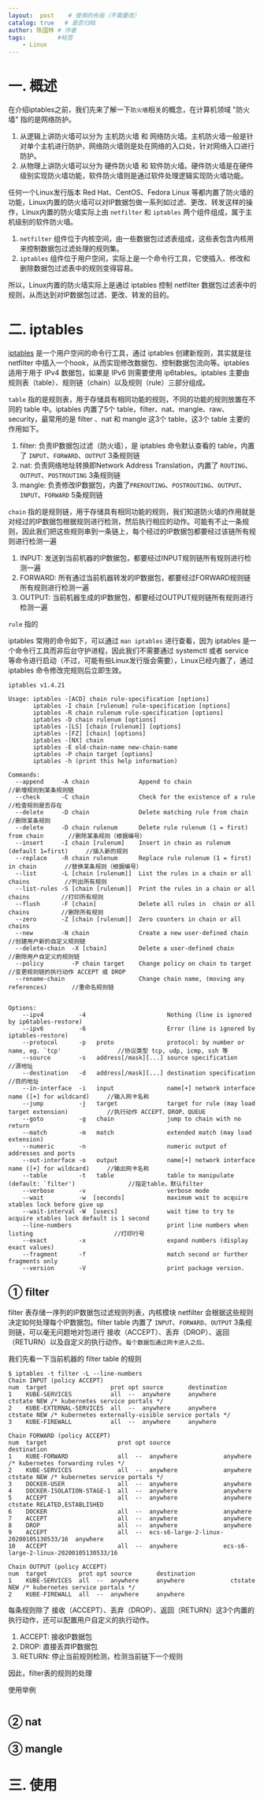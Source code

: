 ```yaml
---
layout:  post    # 使用的布局（不需要改）
catalog: true   # 是否归档
author: 陈国林 # 作者
tags:         #标签
    - Linux
---
```


# 一. 概述
在介绍iptables之前，我们先来了解一下`防火墙`相关的概念，在计算机领域 "防火墙" 指的是网络防护。

1. 从逻辑上讲防火墙可以分为 主机防火墙 和 网络防火墙。主机防火墙一般是针对单个主机进行防护，网络防火墙则是处在网络的入口处，针对网络入口进行防护。
2. 从物理上讲防火墙可以分为 硬件防火墙 和 软件防火墙。硬件防火墙是在硬件级别实现防火墙功能，软件防火墙则是通过软件处理逻辑实现防火墙功能。

任何一个Linux发行版本 Red Hat、CentOS、Fedora Linux 等都内置了防火墙的功能，Linux内置的防火墙可以对IP数据包做一系列如过滤、更改、转发这样的操作，Linux内置的防火墙实际上由 `netfilter` 和 `iptables` 两个组件组成，属于主机级别的软件防火墙。

1. `netfilter` 组件位于内核空间，由一些数据包过滤表组成，这些表包含内核用来控制数据包过滤处理的规则集。
2. `iptables` 组件位于用户空间，实际上是一个命令行工具，它使插入、修改和删除数据包过滤表中的规则变得容易。

所以，Linux内置的防火墙实际上是通过 iptables 控制 netfilter 数据包过滤表中的规则，从而达到对IP数据包过滤、更改、转发的目的。

# 二. iptables
[iptables](https://en.wikipedia.org/wiki/Iptables) 是一个用户空间的命令行工具，通过 iptables 创建新规则，其实就是往 netfilter 中插入一个hook，从而实现修改数据包、控制数据包流向等。iptables 适用于用于 IPv4 数据包，如果是 IPv6 则需要使用 ip6tables。iptables 主要由 规则表（table）、规则链（chain）以及规则（rule）三部分组成。

`table` 指的是规则表，用于存储具有相同功能的规则，不同的功能的规则放置在不同的 table 中。iptables 内置了5个 table，filter、nat、mangle、raw、security，最常用的是 filter 、nat 和 mangle 这3个 table，这3个 table 主要的作用如下。

1. filter: 负责IP数据包过滤（防火墙），是 iptables 命令默认查看的 table，内置了 `INPUT`、`FORWARD`、`OUTPUT` 3条规则链
2. nat: 负责网络地址转换即Network Address Translation，内置了 `ROUTING`、`OUTPUT`、`POSTROUTING` 3条规则链
3. mangle: 负责修改IP数据包，内置了`PREROUTING`、`POSTROUTING`、`OUTPUT`、`INPUT`、`FORWARD` 5条规则链

`chain` 指的是规则链，用于存储具有相同功能的规则，我们知道防火墙的作用就是对经过的IP数据包根据规则进行检测，然后执行相应的动作。可能有不止一条规则，因此我们把这些规则串到一条链上，每个经过的IP数据包都要经过该链所有规则进行检测一遍

1. INPUT: 发送到当前机器的IP数据包，都要经过INPUT规则链所有规则进行检测一遍
2. FORWARD: 所有通过当前机器转发的IP数据包，都要经过FORWARD规则链所有规则进行检测一遍
3. OUTPUT: 当前机器生成的IP数据包，都要经过OUTPUT规则链所有规则进行检测一遍

`rule` 指的

iptables 常用的命令如下，可以通过 `man iptables` 进行查看，因为 iptables 是一个命令行工具而非后台守护进程，因此我们不需要通过 systemctl 或者 service 等命令进行启动（不过，可能有些Linux发行版会需要），Linux已经内置了，通过 iptables 命令修改完规则后立即生效。

```
iptables v1.4.21

Usage: iptables -[ACD] chain rule-specification [options]
       iptables -I chain [rulenum] rule-specification [options]
       iptables -R chain rulenum rule-specification [options]
       iptables -D chain rulenum [options]
       iptables -[LS] [chain [rulenum]] [options]
       iptables -[FZ] [chain] [options]
       iptables -[NX] chain
       iptables -E old-chain-name new-chain-name
       iptables -P chain target [options]
       iptables -h (print this help information)
       
Commands:
  --append     -A chain              Append to chain                                  //新增规则到某条规则链
  --check      -C chain              Check for the existence of a rule                //检查规则是否存在
  --delete     -D chain              Delete matching rule from chain                  //删除某条规则
  --delete     -D chain rulenum      Delete rule rulenum (1 = first) from chain       //删除某条规则（根据编号）
  --insert     -I chain [rulenum]    Insert in chain as rulenum (default 1=first)     //插入新的规则
  --replace    -R chain rulenum      Replace rule rulenum (1 = first) in chain        //替换某条规则（根据编号）
  --list       -L [chain [rulenum]]  List the rules in a chain or all chains          //列出所有规则
  --list-rules -S [chain [rulenum]]  Print the rules in a chain or all chains         //打印所有规则
  --flush      -F [chain]            Delete all rules in  chain or all chains         //删除所有规则
  --zero       -Z [chain [rulenum]]  Zero counters in chain or all chains 
  --new        -N chain              Create a new user-defined chain                  //创建用户新的自定义规则链
  --delete-chain  -X [chain]         Delete a user-defined chain                      //删除用户自定义的规则链
  --policy        -P chain target    Change policy on chain to target                 //变更规则链的执行动作 ACCEPT 或 DROP
  --rename-chain                     Change chain name, (moving any references)       //重命名规则链
				
                
Options:
    --ipv4          -4                       Nothing (line is ignored by ip6tables-restore)    
    --ipv6          -6                       Error (line is ignored by iptables-restore)
    --protocol      -p   proto               protocol: by number or name, eg. `tcp'                //协议类型 tcp, udp, icmp, ssh 等
    --source        -s   address[/mask][...] source specification                                  //源地址
    --destination   -d   address[/mask][...] destination specification                             //目的地址
    --in-interface  -i   input               name[+] network interface name ([+] for wildcard)     //输入网卡名称
    --jump          -j   target              target for rule (may load target extension)           //执行动作 ACCEPT、DROP、QUEUE
    --goto          -g   chain               jump to chain with no return
    --match         -m   match               extended match (may load extension)
    --numeric       -n	                     numeric output of addresses and ports                 
    --out-interface -o   output              name[+] network interface name ([+] for wildcard)     //输出网卡名称
    --table         -t   table               table to manipulate (default: `filter')               //指定table，默认filter
    --verbose       -v                       verbose mode
    --wait          -w  [seconds]            maximum wait to acquire xtables lock before give up
    --wait-interval -W  [usecs]	             wait time to try to acquire xtables lock default is 1 second
    --line-numbers                           print line numbers when listing                       //打印行号
    --exact         -x                       expand numbers (display exact values)
    --fragment      -f                       match second or further fragments only
    --version       -V                       print package version.
```

## ① filter
filter 表存储一序列的IP数据包过滤规则列表，内核模块 netfilter 会根据这些规则决定如何处理每个IP数据包。filter table 内置了 `INPUT`、`FORWARD`、`OUTPUT` 3条规则链，可以毫无问题地对包进行 接收（ACCEPT）、丢弃（DROP）、返回（RETURN）以及自定义的执行动作。`每个数据包通过网卡进入之后，`


我们先看一下当前机器的 filter table 的规则

```
$ iptables -t filter -L --line-numbers
Chain INPUT (policy ACCEPT)
num  target                  prot opt source       destination
1    KUBE-SERVICES           all  --  anywhere     anywhere             ctstate NEW /* kubernetes service portals */
2    KUBE-EXTERNAL-SERVICES  all  --  anywhere     anywhere             ctstate NEW /* kubernetes externally-visible service portals */
3    KUBE-FIREWALL           all  --  anywhere     anywhere

Chain FORWARD (policy ACCEPT)
num  target                    prot opt source               destination
1    KUBE-FORWARD              all  --  anywhere             anywhere             /* kubernetes forwarding rules */
2    KUBE-SERVICES             all  --  anywhere             anywhere             ctstate NEW /* kubernetes service portals */
3    DOCKER-USER               all  --  anywhere             anywhere
4    DOCKER-ISOLATION-STAGE-1  all  --  anywhere             anywhere
5    ACCEPT                    all  --  anywhere             anywhere             ctstate RELATED,ESTABLISHED
6    DOCKER                    all  --  anywhere             anywhere
7    ACCEPT                    all  --  anywhere             anywhere
8    DROP                      all  --  anywhere             anywhere
9    ACCEPT                    all  --  ecs-s6-large-2-linux-20200105130533/16  anywhere
10   ACCEPT                    all  --  anywhere             ecs-s6-large-2-linux-20200105130533/16

Chain OUTPUT (policy ACCEPT)
num  target         prot opt source       destination
1    KUBE-SERVICES  all  --  anywhere     anywhere             ctstate NEW /* kubernetes service portals */
2    KUBE-FIREWALL  all  --  anywhere     anywhere
```

每条规则除了 接收（ACCEPT）、丢弃（DROP）、返回（RETURN）这3个内置的执行动作，还可以配置用户自定义的执行动作。

1. ACCEPT: 接收IP数据包
2. DROP: 直接丢弃IP数据包
3. RETURN: 停止当前规则检测，检测当前链下一个规则

因此，filter表的规则的处理

使用举例
```
```

## ② nat


## ③ mangle

# 三. 使用
